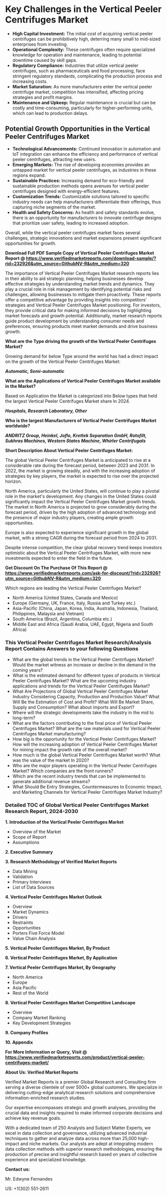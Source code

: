 <p class=""><h1>Key Challenges in the Vertical Peeler Centrifuges Market</h1><ul>    <li><strong>High Capital Investment:</strong> The initial cost of acquiring vertical peeler centrifuges can be prohibitively high, deterring many small to mid-sized enterprises from investing.</li>    <li><strong>Operational Complexity:</strong> These centrifuges often require specialized knowledge for operation and maintenance, leading to potential downtime caused by skill gaps.</li>    <li><strong>Regulatory Compliance:</strong> Industries that utilize vertical peeler centrifuges, such as pharmaceuticals and food processing, face stringent regulatory standards, complicating the production process and increasing costs.</li>    <li><strong>Market Saturation:</strong> As more manufacturers enter the vertical peeler centrifuge market, competition has intensified, affecting pricing strategies and profit margins.</li>    <li><strong>Maintenance and Upkeep:</strong> Regular maintenance is crucial but can be costly and time-consuming, particularly for higher-performing units, which can lead to production delays.</li></ul><h2>Potential Growth Opportunities in the Vertical Peeler Centrifuges Market</h1><ul>    <li><strong>Technological Advancements:</strong> Continued innovation in automation and IoT integration can enhance the efficiency and performance of vertical peeler centrifuges, attracting new users.</li>    <li><strong>Emerging Markets:</strong> The rise of developing economies provides an untapped market for vertical peeler centrifuges, as industries in these regions expand.</li>    <li><strong>Sustainable Practices:</strong> Increasing demand for eco-friendly and sustainable production methods opens avenues for vertical peeler centrifuges designed with energy-efficient features.</li>    <li><strong>Customization Trends:</strong> Customizable solutions tailored to specific industry needs can help manufacturers differentiate their offerings, thus capturing niche segments of the market.</li>    <li><strong>Health and Safety Concerns:</strong> As health and safety standards evolve, there is an opportunity for manufacturers to innovate centrifuge designs that prioritize user safety, leading to increased adoption.</li></ul><p>Overall, while the vertical peeler centrifuges market faces several challenges, strategic innovations and market expansions present significant opportunities for growth.</p></p><p class=""><strong>Download Full PDF Sample Copy of Vertical Peeler Centrifuges Market Report @ <a href="https://www.verifiedmarketreports.com/download-sample/?rid=232926&utm_source=GithubNV-R&utm_medium=320" target="_blank">https://www.verifiedmarketreports.com/download-sample/?rid=232926&utm_source=GithubNV-R&utm_medium=320</a></strong></p><p>The importance of&nbsp;Vertical Peeler Centrifuges Market research reports lies in their ability to aid strategic planning, helping businesses develop effective strategies by understanding market trends and dynamics. They play a crucial role in risk management by identifying potential risks and challenges, allowing businesses to mitigate them proactively. These reports offer a competitive advantage by providing insights into competitors' strategies and Vertical Peeler Centrifuges Market positioning. For investors, they provide critical data for making informed decisions by highlighting market forecasts and growth potential. Additionally, market research reports guide product development by understanding consumer needs and preferences, ensuring products meet market demands and drive business growth.</p><p><strong>What are the&nbsp;Type driving the growth of the Vertical Peeler Centrifuges Market?</strong></p><p id="" class="">Growing demand for below Type around the world has had a direct impact on the growth of the Vertical Peeler Centrifuges Market:</p><p class=""><em><strong>Automatic, Semi-automatic</strong></em></p><p class=""><strong>What are the&nbsp;Applications&nbsp;of Vertical Peeler Centrifuges Market available in the Market?</strong></p><p id="" class="">Based on Application the Market is categorized into Below types that held the largest Vertical Peeler Centrifuges Market share In 2024.</p><p class=""><em><strong>Hospitals, Research Laboratory, Other</strong></em></p><p class=""><strong>Who is the largest Manufacturers of Vertical Peeler Centrifuges Market worldwide?</strong></p><p><em><strong>ANDRITZ Group, Heinkel, Joflo, Krettek Separation GmbH, Rotofilt, Sukhras Machines, Western States Machine, Whirler Centrifugals</strong></em></p><p id="" class=""><strong>Short Description About Vertical Peeler Centrifuges Market:</strong></p><p>The global Vertical Peeler Centrifuges Market is anticipated to rise at a considerable rate during the forecast period, between 2023 and 2031. In 2022, the market is growing steadily, and with the increasing adoption of strategies by key players, the market is expected to rise over the projected horizon.</p><p>North America, particularly the United States, will continue to play a pivotal role in the market's development. Any changes in the United States could significantly impact the Vertical Peeler Centrifuges Market growth trends. The market in North America is projected to grow considerably during the forecast period, driven by the high adoption of advanced technology and the presence of major industry players, creating ample growth opportunities.</p><p>Europe is also expected to experience significant growth in the global market, with a strong CAGR during the forecast period from 2024 to 2031.</p><p>Despite intense competition, the clear global recovery trend keeps investors optimistic about the Vertical Peeler Centrifuges Market, with more new investments expected to enter the field in the future.</p><p id="" class=""><strong>Get Discount On The Purchase Of This Report @ <a href="https://www.verifiedmarketreports.com/ask-for-discount/?rid=232926?utm_source=GithubNV-R&utm_medium=320" target="_blank">https://www.verifiedmarketreports.com/ask-for-discount/?rid=232926?utm_source=GithubNV-R&utm_medium=320</a></strong></p><p class="">Which regions are leading the Vertical Peeler Centrifuges Market?</p><ul><li>North America (United States, Canada and Mexico)</li><li>Europe (Germany, UK, France, Italy, Russia and Turkey etc.)</li><li>Asia-Pacific (China, Japan, Korea, India, Australia, Indonesia, Thailand, Philippines, Malaysia and Vietnam)</li><li>South America (Brazil, Argentina, Columbia etc.)</li><li>Middle East and Africa (Saudi Arabia, UAE, Egypt, Nigeria and South Africa)</li></ul><h3 id="" class="">This Vertical Peeler Centrifuges Market Research/Analysis Report Contains Answers to your following Questions</h3><ul><li>What are the global trends in the Vertical Peeler Centrifuges Market? Would the market witness an increase or decline in the demand in the coming years?</li><li>What is the estimated demand for different types of products in Vertical Peeler Centrifuges Market? What are the upcoming industry applications and trends for the Vertical Peeler Centrifuges Market?</li><li>What Are Projections of Global Vertical Peeler Centrifuges Market Industry Considering Capacity, Production and Production Value? What Will Be the Estimation of Cost and Profit? What Will Be Market Share, Supply and Consumption? What about imports and Export?</li><li>Where will the strategic developments take the industry in the mid to long-term?</li><li>What are the factors contributing to the final price of Vertical Peeler Centrifuges Market? What are the raw materials used for Vertical Peeler Centrifuges Market manufacturing?</li><li>How big is the opportunity for the Vertical Peeler Centrifuges Market? How will the increasing adoption of Vertical Peeler Centrifuges Market for mining impact the growth rate of the overall market?</li><li>How much is the global Vertical Peeler Centrifuges Market worth? What was the value of the market In 2020?</li><li>Who are the major players operating in the Vertical Peeler Centrifuges Market? Which companies are the front runners?</li><li>Which are the recent industry trends that can be implemented to generate additional revenue streams?</li><li>What Should Be Entry Strategies, Countermeasures to Economic Impact, and Marketing Channels for Vertical Peeler Centrifuges Market Industry?</li></ul><h3 id="" class="">Detailed TOC of Global Vertical Peeler Centrifuges Market Research Report, 2024-2030</h3><p id="" class=""><strong>1. Introduction of the Vertical Peeler Centrifuges Market</strong></p><ul><li>Overview of the Market</li><li>Scope of Report</li><li>Assumptions</li></ul><p id="" class=""><strong>2. Executive Summary</strong></p><p id="" class=""><strong>3. Research Methodology of Verified Market Reports</strong></p><ul><li>Data Mining</li><li>Validation</li><li>Primary Interviews</li><li>List of Data Sources</li></ul><p id="" class=""><strong>4. Vertical Peeler Centrifuges Market Outlook</strong></p><ul><li>Overview</li><li>Market Dynamics</li><li>Drivers</li><li>Restraints</li><li>Opportunities</li><li>Porters Five Force Model</li><li>Value Chain Analysis</li></ul><p id="" class=""><strong>5. Vertical Peeler Centrifuges Market, By Product</strong></p><p id="" class=""><strong>6. Vertical Peeler Centrifuges Market, By Application</strong></p><p id="" class=""><strong>7. Vertical Peeler Centrifuges Market, By Geography</strong></p><ul><li>North America</li><li>Europe</li><li>Asia Pacific</li><li>Rest of the World</li></ul><p id="" class=""><strong>8. Vertical Peeler Centrifuges Market Competitive Landscape</strong></p><ul><li>Overview</li><li>Company Market Ranking</li><li>Key Development Strategies</li></ul><p id="" class=""><strong>9. Company Profiles</strong></p><p id="" class=""><strong>10. Appendix</strong></p><p id="" class=""><strong>For More Information or Query, Visit @ <a href="https://www.verifiedmarketreports.com/product/vertical-peeler-centrifuges-market/" target="_blank">https://www.verifiedmarketreports.com/product/vertical-peeler-centrifuges-market/</a></strong></p><p id="" class=""><strong>About Us: Verified Market Reports</strong></p><p id="" class="">Verified Market Reports is a premier Global Research and Consulting firm serving a diverse clientele of over 5000+ global customers. We specialize in delivering cutting-edge analytical research solutions and comprehensive information-enriched research studies.</p><p id="" class="">Our expertise encompasses strategic and growth analyses, providing the crucial data and insights required to make informed corporate decisions and achieve key revenue goals.</p><p id="" class="">With a dedicated team of 250 Analysts and Subject Matter Experts, we excel in data collection and governance, utilizing advanced industrial techniques to gather and analyze data across more than 25,000 high-impact and niche markets. Our analysts are adept at integrating modern data collection methods with superior research methodologies, ensuring the production of precise and insightful research based on years of collective experience and specialized knowledge.</p><p id="" class=""><strong>Contact us:</strong></p><p id="" class="">Mr. Edwyne Fernandes</p><p id="" class="">US: +1(302) 551-2611</p>